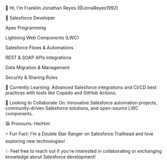 👋 Hi, I'm Franklin Jonathan Reyes (@JonaReyes1992)

🚀 Salesforce Developer 

Apex Programming

Lightning Web Components (LWC)

Salesforce Flows & Automations

REST & SOAP APIs Integrations

Data Migration & Management

Security & Sharing Rules

🌱 Currently Learning: Advanced Salesforce integrations and CI/CD best practices with tools like Copado and GitHub Actions.

💞️ Looking to Collaborate On: Innovative Salesforce automation projects, community-driven Salesforce solutions, and open-source LWC components.

😄 Pronouns: He/Him 

⚡ Fun Fact: I'm a Double Star Ranger on Salesforce Trailhead and love exploring new technologies!

✨ Feel free to reach out if you're interested in collaborating or exchanging knowledge about Salesforce development!
